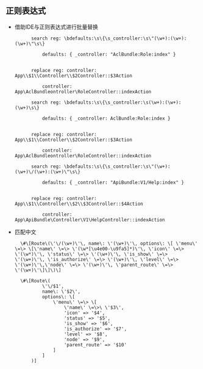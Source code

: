 ## 正则表达式
- 借助IDE与正则表达式进行批量替换

			search reg: \bdefaults:\s\{\s_controller:\s\"(\w+):(\w+):(\w+)\"\s\}
			
				defaults: { _controller: "AclBundle:Role:index" }
			
			
			replace reg: controller: App\\$1\\Controller\\$2Controller::$3Action
			
				controller: App\AclBundleontroller\RoleController::indexAction

			search reg: \bdefaults:\s\{\s_controller:\s(\w+):(\w+):(\w+)\s\}
			
				defaults: { _controller: AclBundle:Role:index }
			
			
			replace reg: controller: App\\$1\\Controller\\$2Controller::$3Action
			
				controller: App\AclBundleontroller\RoleController::indexAction

			search reg: \bdefaults:\s\{\s_controller:\s\"(\w+):(\w+)\/(\w+):(\w+)\"\s\}
			
				defaults: { _controller: "ApiBundle:V1/Help:index" }
			
			
			replace reg: controller: App\\$1\\Controller\\$2\\$3Controller::$4Action
			
				controller: App\ApiBundle\Controller\V1\HelpController::indexAction
- 匹配中文

		\#\[Route\(\'\/(\w+)\'\, name\: \'(\w+)\'\, options\: \[ \'menu\' \=\> \[\'name\' \=\> \'(\w*[\u4e00-\u9fa5]*)\'\, \'icon\' \=\> \'(\w*)\'\, \'status\' \=\> \'(\w+)\'\, \'is_show\' \=\> \'(\w+)\'\, \'is_authorize\' \=\> \'(\w+)\'\, \'level\' \=\> \'(\w+)\'\,\'node\' \=\> \'(\w+)\'\, \'parent_route\' \=\> \'(\w+)\'\]\]\)\]

		\#\[Route\(
		        \'\/$1',
		        name\: \'$2\',
		        options\: \[
		            \'menu\' \=\> \[
		                \'name\' \=\>\ \'$3\',
		                'icon' => '$4',
		                'status' => '$5',
		                'is_show' => '$6',
		                'is_authorize' => '$7',
		                'level' => '$8',
		                'node' => '$9',
		                'parent_route' => '$10'
		            ]
		        ]
		    )]